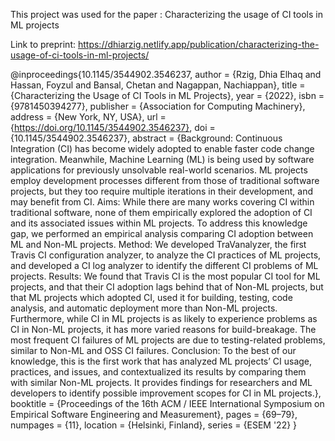 This project was used for the paper : Characterizing the usage of CI tools in ML projects

Link to preprint: https://dhiarzig.netlify.app/publication/characterizing-the-usage-of-ci-tools-in-ml-projects/

@inproceedings{10.1145/3544902.3546237,
author = {Rzig, Dhia Elhaq and Hassan, Foyzul and Bansal, Chetan and Nagappan, Nachiappan},
title = {Characterizing the Usage of CI Tools in ML Projects},
year = {2022},
isbn = {9781450394277},
publisher = {Association for Computing Machinery},
address = {New York, NY, USA},
url = {https://doi.org/10.1145/3544902.3546237},
doi = {10.1145/3544902.3546237},
abstract = {Background: Continuous Integration (CI) has become widely adopted to enable faster code change integration. Meanwhile, Machine Learning (ML) is being used by software applications for previously unsolvable real-world scenarios. ML projects employ development processes different from those of traditional software projects, but they too require multiple iterations in their development, and may benefit from CI. Aims: While there are many works covering CI within traditional software, none of them empirically explored the adoption of CI and its associated issues within ML projects. To address this knowledge gap, we performed an empirical analysis comparing CI adoption between ML and Non-ML projects. Method: We developed TraVanalyzer, the first Travis CI configuration analyzer, to analyze the CI practices of ML projects, and developed a CI log analyzer to identify the different CI problems of ML projects. Results: We found that Travis CI is the most popular CI tool for ML projects, and that their CI adoption lags behind that of Non-ML projects, but that ML projects which adopted CI, used it for building, testing, code analysis, and automatic deployment more than Non-ML projects. Furthermore, while CI in ML projects is as likely to experience problems as CI in Non-ML projects, it has more varied reasons for build-breakage. The most frequent CI failures of ML projects are due to testing-related problems, similar to Non-ML and OSS CI failures. Conclusion: To the best of our knowledge, this is the first work that has analyzed ML projects’ CI usage, practices, and issues, and contextualized its results by comparing them with similar Non-ML projects. It provides findings for researchers and ML developers to identify possible improvement scopes for CI in ML projects.},
booktitle = {Proceedings of the 16th ACM / IEEE International Symposium on Empirical Software Engineering and Measurement},
pages = {69–79},
numpages = {11},
location = {Helsinki, Finland},
series = {ESEM '22}
}
